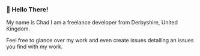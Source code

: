 ### 👋 Hello There!

My name is Chad I am a freelance developer from Derbyshire, United Kingdom.

Feel free to glance over my work and even create issues detailing an issues you find with my work.

<!--START_SECTION:waka-->
<!--END_SECTION:waka-->
